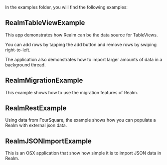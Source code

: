 In the examples folder, you will find the following examples:

RealmTableViewExample
---------------------
This app demonstrates how Realm can be the data source for TableViews.

You can add rows by tapping the add button and remove rows by swiping right-to-left.

The application also demonstrates how to import larger amounts of data in a background thread.


RealmMigrationExample
---------------------
This example shows how to use the migration features of Realm.


RealmRestExample
----------------
Using data from FourSquare, the example shows how you can populate
a Realm with external json data.


RealmJSONImportExample
----------------------
This is an OSX application that show how simple it is to import JSON data in Realm.
